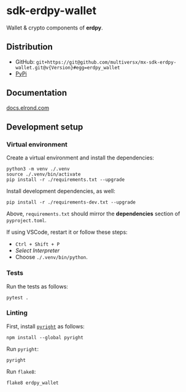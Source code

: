 # sdk-erdpy-wallet

Wallet & crypto components of **erdpy**.

## Distribution

 - GitHub: `git+https://git@github.com/multiversx/mx-sdk-erdpy-wallet.git@v{Version}#egg=erdpy_wallet`
 - [PyPi](https://pypi.org/user/elrond/)

## Documentation

[docs.elrond.com](https://docs.elrond.com/sdk-and-tools/erdpy/erdpy/)

## Development setup

### Virtual environment

Create a virtual environment and install the dependencies:

```
python3 -m venv ./.venv
source ./.venv/bin/activate
pip install -r ./requirements.txt --upgrade
```

Install development dependencies, as well:

```
pip install -r ./requirements-dev.txt --upgrade
```

Above, `requirements.txt` should mirror the **dependencies** section of `pyproject.toml`.

If using VSCode, restart it or follow these steps:
 - `Ctrl + Shift + P`
 - _Select Interpreter_
 - Choose `./.venv/bin/python`.

### Tests

Run the tests as follows:

```
pytest .
```

### Linting

First, install [`pyright`](https://github.com/microsoft/pyright) as follows:

```
npm install --global pyright
```

Run `pyright`:

```
pyright
```

Run `flake8`:

```
flake8 erdpy_wallet
```
